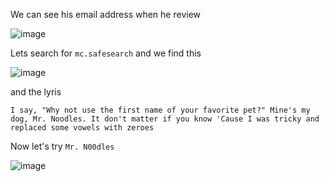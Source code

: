 We can see his email address when he review

![image](https://github.com/user-attachments/assets/d5b4af44-3e51-4914-bee9-4e593e98a1d9)

Lets search for `mc.safesearch` and we find this

![image](https://github.com/user-attachments/assets/67faf57c-a3bf-41ce-8658-d75e0319b325)

and the lyris 

`I say, "Why not use the first name of your favorite pet?"
Mine's my dog, Mr. Noodles. It don't matter if you know
'Cause I was tricky and replaced some vowels with zeroes`

Now let's try `Mr. N00dles`

![image](https://github.com/user-attachments/assets/609ce091-035e-4537-aedd-d69c2424202e)
